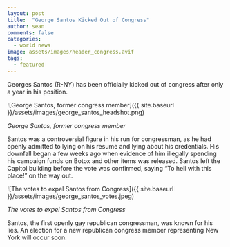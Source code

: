 ```yaml
---
layout: post
title:  "George Santos Kicked Out of Congress"
author: sean
comments: false
categories:
  - world news
image: assets/images/header_congress.avif
tags:
  - featured
---
```

Georges Santos (R-NY) has been officially kicked out of congress after only a year in his position.

![George Santos, former congress member]({{ site.baseurl }}/assets/images/george_santos_headshot.png)

_George Santos, former congress member_

Santos was a controversial figure in his run for congressman, as he had openly admitted to lying on his resume and lying about his credentials. His downfall began a few weeks ago when evidence of him illegally spending his campaign funds on Botox and other items was released. Santos left the Capitol building before the vote was confirmed, saying “To hell with this place!” on the way out.

![The votes to expel Santos from Congress]({{ site.baseurl }}/assets/images/george_santos_votes.jpeg)

_The votes to expel Santos from Congress_

Santos, the first openly gay republican congressman, was known for his lies. An election for a new republican congress member representing New York will occur soon.